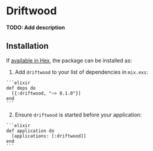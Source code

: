 # Driftwood

**TODO: Add description**

## Installation

If [available in Hex](https://hex.pm/docs/publish), the package can be installed as:

  1. Add `driftwood` to your list of dependencies in `mix.exs`:

    ```elixir
    def deps do
      [{:driftwood, "~> 0.1.0"}]
    end
    ```

  2. Ensure `driftwood` is started before your application:

    ```elixir
    def application do
      [applications: [:driftwood]]
    end
    ```

